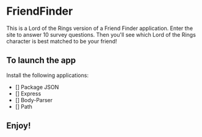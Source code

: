 # FriendFinder 

This is a Lord of the Rings version of a Friend Finder application. Enter the site to answer 10 survey questions. Then you'll see which Lord of the Rings character is best matched to be your friend!

## To launch the app
Install the following applications:
   - [] Package JSON
   - [] Express
   - [] Body-Parser
   - [] Path

## Enjoy!